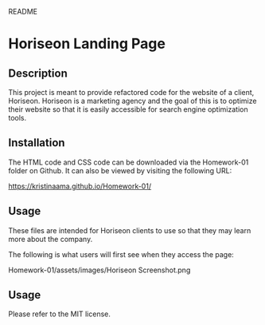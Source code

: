 README
# Horiseon Landing Page

## Description

This project is meant to provide refactored code for the website of a client, Horiseon. Horiseon is a marketing agency and the goal of this is to optimize their website so that it is easily accessible for search engine optimization tools.

## Installation

The HTML code and CSS code can be downloaded via the Homework-01 folder on Github. It can also be viewed by visiting the following URL:

https://kristinaama.github.io/Homework-01/

## Usage

These files are intended for Horiseon clients to use so that they may learn more about the company.

The following is what users will first see when they access the page:

Homework-01/assets/images/Horiseon Screenshot.png

## Usage

Please refer to the MIT license.